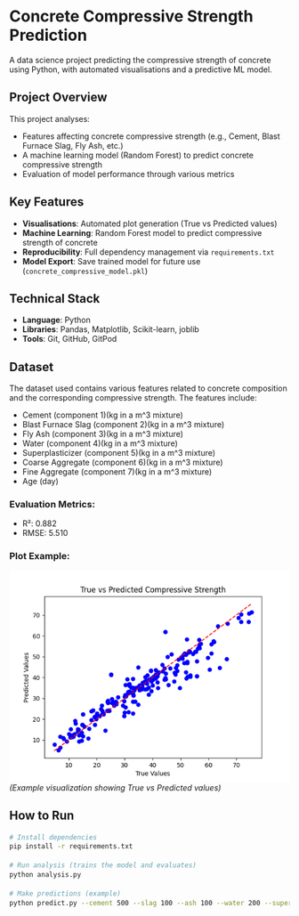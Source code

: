 # Concrete Compressive Strength Prediction

A data science project predicting the compressive strength of concrete using Python, with automated visualisations and a predictive ML model.

## Project Overview
This project analyses:
- Features affecting concrete compressive strength (e.g., Cement, Blast Furnace Slag, Fly Ash, etc.)
- A machine learning model (Random Forest) to predict concrete compressive strength
- Evaluation of model performance through various metrics

## Key Features
- **Visualisations**: Automated plot generation (True vs Predicted values)
- **Machine Learning**: Random Forest model to predict compressive strength of concrete
- **Reproducibility**: Full dependency management via `requirements.txt`
- **Model Export**: Save trained model for future use (`concrete_compressive_model.pkl`)
  
## Technical Stack
- **Language**: Python
- **Libraries**: Pandas, Matplotlib, Scikit-learn, joblib
- **Tools**: Git, GitHub, GitPod

## Dataset
The dataset used contains various features related to concrete composition and the corresponding compressive strength. The features include:
- Cement (component 1)(kg in a m^3 mixture)
- Blast Furnace Slag (component 2)(kg in a m^3 mixture)
- Fly Ash (component 3)(kg in a m^3 mixture)
- Water (component 4)(kg in a m^3 mixture)
- Superplasticizer (component 5)(kg in a m^3 mixture)
- Coarse Aggregate (component 6)(kg in a m^3 mixture)
- Fine Aggregate (component 7)(kg in a m^3 mixture)
- Age (day)

### Evaluation Metrics:
- R²: 0.882
- RMSE: 5.510

### Plot Example:
![Concrete Strength Prediction Plot](Graph/Concrete_Graph.png)  
*(Example visualization showing True vs Predicted values)*

## How to Run
```bash
# Install dependencies
pip install -r requirements.txt

# Run analysis (trains the model and evaluates)
python analysis.py

# Make predictions (example)
python predict.py --cement 500 --slag 100 --ash 100 --water 200 --superplasticizer 10 --coarse_aggregate 1000 --fine_aggregate 700 --age 28

